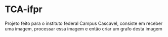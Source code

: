 # TCA-ifpr
Projeto feito para o instituto federal Campus Cascavel, consiste em receber uma imagem, processar essa imagem e então criar um grafo desta imagem
